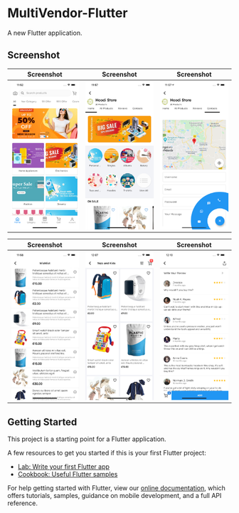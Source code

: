 # MultiVendor-Flutter

A new Flutter application.

## Screenshot

|                Screenshot               |                 Screenshot            |               Screenshot              |
|:---------------------------------------:|:-------------------------------------:|:-------------------------------------:|
| ![screenshot](screens/screen_1.png)   | ![screenshot](screens/screen_2.png)     | ![screenshot](screens/screen_3.png)   |

|                Screenshot               |                 Screenshot            |               Screenshot              |
|:---------------------------------------:|:-------------------------------------:|:-------------------------------------:|
| ![screenshot](screens/screen_4.png)   | ![screenshot](screens/screen_5.png)     | ![screenshot](screens/screen_6.png)   |

## Getting Started

This project is a starting point for a Flutter application.

A few resources to get you started if this is your first Flutter project:

- [Lab: Write your first Flutter app](https://flutter.dev/docs/get-started/codelab)
- [Cookbook: Useful Flutter samples](https://flutter.dev/docs/cookbook)

For help getting started with Flutter, view our
[online documentation](https://flutter.dev/docs), which offers tutorials,
samples, guidance on mobile development, and a full API reference.
